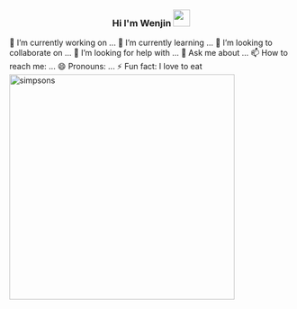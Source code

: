 <h3 align="center"> Hi I'm Wenjin <img src = "https://raw.githubusercontent.com/MartinHeinz/MartinHeinz/master/wave.gif" width = 30px></h3>

🔭 I’m currently working on ...
🌱 I’m currently learning ...
👯 I’m looking to collaborate on ...
🤔 I’m looking for help with ...
💬 Ask me about ...
📫 How to reach me: ...
😄 Pronouns: ...
⚡ Fun fact: I love to eat <img src= "https://media.giphy.com/media/5EYxJigLKsNWg/giphy.gif" width=400px alt=simpsons> 


<script src="https://platform.linkedin.com/badges/js/profile.js" async defer type="text/javascript"></script>
